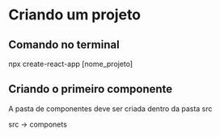 # Criando um projeto

## Comando no terminal

npx create-react-app [nome_projeto]


## Criando o primeiro componente

A pasta de componentes deve ser criada dentro da pasta src

src -> componets

## 
